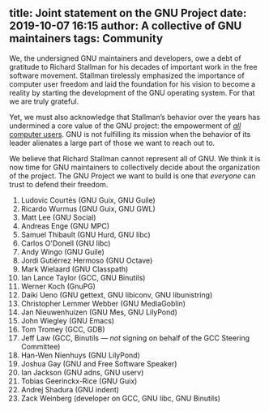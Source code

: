 title: Joint statement on the GNU Project
date: 2019-10-07 16:15
author: A collective of GNU maintainers
tags: Community
---

We, the undersigned GNU maintainers and developers, owe a debt of
gratitude to Richard Stallman for his decades of important work in the
free software movement.  Stallman tirelessly emphasized the importance
of computer user freedom and laid the foundation for his vision to
become a reality by starting the development of the GNU operating
system.  For that we are truly grateful.

Yet, we must also acknowledge that Stallman’s behavior over the years
has undermined a core value of the GNU project: the empowerment of
[_all_ computer users](https://www.gnu.org/gnu/manifesto.html#benefit).
GNU is not fulfilling its mission when the behavior of its leader
alienates a large part of those we want to reach out to.

We believe that Richard Stallman cannot represent all of GNU.  We
think it is now time for GNU maintainers to collectively decide about
the organization of the project.  The GNU Project we want to build is
one that _everyone_ can trust to defend their freedom.


  1. Ludovic Courtès (GNU Guix, GNU Guile)
  2. Ricardo Wurmus (GNU Guix, GNU GWL)
  3. Matt Lee (GNU Social)
  4. Andreas Enge (GNU MPC)
  5. Samuel Thibault (GNU Hurd, GNU libc)
  6. Carlos O'Donell (GNU libc)
  7. Andy Wingo (GNU Guile)
  8. Jordi Gutiérrez Hermoso (GNU Octave)
  9. Mark Wielaard (GNU Classpath)
  10. Ian Lance Taylor (GCC, GNU Binutils)
  11. Werner Koch (GnuPG)
  12. Daiki Ueno (GNU gettext, GNU libiconv, GNU libunistring)
  13. Christopher Lemmer Webber (GNU MediaGoblin)
  14. Jan Nieuwenhuizen (GNU Mes, GNU LilyPond)
  15. John Wiegley (GNU Emacs)
  16. Tom Tromey (GCC, GDB)
  17. Jeff Law (GCC, Binutils — *not* signing on behalf of the GCC
      Steering Committee)
  18. Han-Wen Nienhuys (GNU LilyPond)
  19. Joshua Gay (GNU and Free Software Speaker)
  20. Ian Jackson (GNU adns, GNU userv)
  21. Tobias Geerinckx-Rice (GNU Guix)
  22. Andrej Shadura (GNU indent)
  23. Zack Weinberg (developer on GCC, GNU libc, GNU Binutils)

